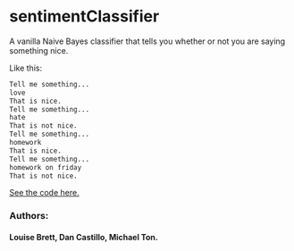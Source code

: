 # sentimentClassifier

A vanilla Naive Bayes classifier that tells you whether or not you are saying something nice.

Like this:

```bash
Tell me something...
love
That is nice.
Tell me something...
hate
That is not nice.
Tell me something...
homework
That is nice.
Tell me something...
homework on friday
That is not nice.
```
[See the code here.](https://github.com/da-cali/sentimentClassifier/blob/master/src/Main.hs)

### Authors:
#### Louise Brett, Dan Castillo, Michael Ton.